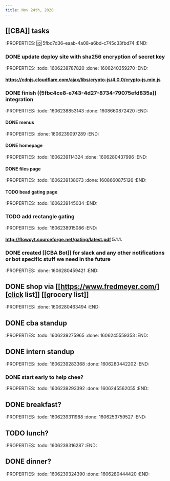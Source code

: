 ```yaml
---
title: Nov 24th, 2020
---
```


## [[CBA]] tasks
:PROPERTIES:
:id: 5fbd7d36-eaab-4a08-a6bd-c745c33fbd74
:END:
### DONE update deploy site with sha256 encryption of secret key
:PROPERTIES:
:todo: 1606238787820
:done: 1606240359270
:END:
#### https://cdnjs.cloudflare.com/ajax/libs/crypto-js/4.0.0/crypto-js.min.js
### DONE finish ((5fbc4ce8-e743-4d27-8734-79075efd835a)) integration
:PROPERTIES:
:todo: 1606238853143
:done: 1608660872420
:END:
#### DONE menus
:PROPERTIES:
:done: 1606239097289
:END:
#### DONE homepage
:PROPERTIES:
:todo: 1606239114324
:done: 1606280437996
:END:
#### DONE files page
:PROPERTIES:
:todo: 1606239138073
:done: 1608660875126
:END:
#### TODO bead gating page
:PROPERTIES:
:todo: 1606239145034
:END:
### TODO add rectangle gating
:PROPERTIES:
:todo: 1606238915086
:END:
#### http://flowcyt.sourceforge.net/gating/latest.pdf 5.1.1.
### DONE created [[CBA Bot]] for slack and any other notifications or bot specific stuff we need in the future 
:PROPERTIES:
:done: 1606280459421
:END:
## DONE shop via [[https://www.fredmeyer.com/][click list]] [[grocery list]] 
:PROPERTIES:
:done: 1606280463494
:END:
## DONE cba standup
:PROPERTIES:
:todo: 1606239275965
:done: 1606245559353
:END:
## DONE intern standup
:PROPERTIES:
:todo: 1606239283368
:done: 1606280442202
:END:
### DONE start early to help chee?
:PROPERTIES:
:todo: 1606239293392
:done: 1606245562055
:END:
## DONE breakfast?
:PROPERTIES:
:todo: 1606239311988
:done: 1606253759527
:END:
## TODO lunch?
:PROPERTIES:
:todo: 1606239316287
:END:
## DONE dinner?
:PROPERTIES:
:todo: 1606239324390
:done: 1606280444420
:END:

